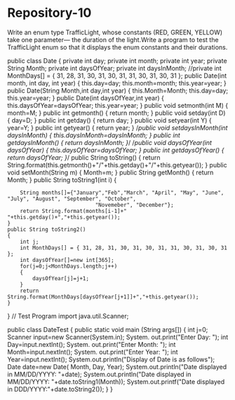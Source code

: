 # Repository-10
Write an enum type TrafficLight, whose constants (RED, GREEN, YELLOW) take one parameter— the duration of the light.Write a program to test the TrafficLight enum so that it displays the enum constants and their durations.


public class Date 
{
	private int day;
	private int month;
	private int year;
	private String Month;
	private int daysOfYear;
	private int daysInMonth;
	//private int MonthDays[] = { 31, 28, 31, 30, 31, 30, 31, 31, 30, 31, 30, 31 };
	public Date(int month, int day, int year)
	{
		this.day=day;
		this.month=month;
		this.year=year;
	}
	public Date(String Month,int day,int year)
	{
		this.Month=Month;
		this.day=day;
		this.year=year;
	}
	public Date(int daysOfYear,int year)
	{
		this.daysOfYear=daysOfYear;
		this.year=year;
	}
	public void setmonth(int M)
	{
		month=M;
	}
	public int getmonth()
	{
		return month;
	}
	public void setday(int D)
	{
		day=D;
	}
	public int getday()
	{
		return day;
	}
	public void setyear(int Y)
	{
		year=Y;
	}
	public int getyear()
	{
		return year;
	}
	/*public void setdaysInMonth(int daysInMonth)
	{
		this.daysInMonth=daysInMonth;
	}
	public int getdaysInMonth()
	{
		return daysInMonth;
	}*/
	/*public void daysOfYear(int daysOfYear)
	{
		this.daysOfYear=daysOfYear;
	}
	public int getdaysOfYear()
	{
		return daysOfYear;
	}*/
	public String toString()
	{
		return String.format(this.getmonth()+"/"+this.getday()+"/"+this.getyear());
	}
	public void setMonth(String m)
	{
		Month=m;
	}
	public String getMonth()
	{
		return Month;
	}
	public String toString1(int i)
	{	
	
		String months[]={"January","Feb","March", "April", "May", "June", "July", "August", "September", "October",
								"Novemeber", "December"};
		return String.format(months[i-1]+" "+this.getday()+","+this.getyear());
	}
	public String toString2()
    {
        int j;
        int MonthDays[] = { 31, 28, 31, 30, 31, 30, 31, 31, 30, 31, 30, 31 };
        int daysOfYear[]=new int[365];
        for(j=0;j<MonthDays.length;j++)
        {
            daysOfYear[j]=j+1;
        }
        return String.format(MonthDays[daysOfYear[j+1]]+","+this.getyear());
    }
	
}
// Test Program
import java.util.Scanner;


public class DateTest
{
	public static void main (String args[])
	{
		int j=0;
		Scanner input=new Scanner(System.in);
		System. out.print("Enter Day: ");
		int Day=input.nextInt();
		System. out.print("Enter Month: ");
		int Month=input.nextInt();
		System. out.print("Enter Year: ");
		int Year=input.nextInt();
		System.out.println("Display of Date is as follows");
		Date date=new Date( Month, Day, Year);
		System.out.println("Date displayed in MM/DD/YYYY: "+date);
		System.out.println("Date displayed in MM/DD/YYYY: "+date.toString1(Month));
		System.out.printf("Date displayed in DDD/YYYY:"+date.toString2());
	}
}

